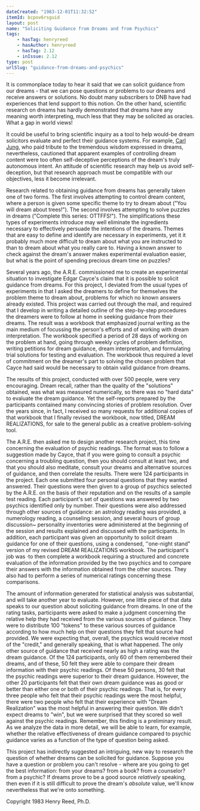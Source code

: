 ```yaml
---
dateCreated: "1983-12-01T11:32:52"
itemId: bcpov6rsguid
layout: post
name: "Soliciting Guidance from Dreams and from Psychics"
tags:
    - hasTag: henryreed
    - hasAuthor: henryreed
    - hasTag: 2.12
    - inIssue: 2.12
type: post
urlSlug: "guidance-from-dreams-and-psychics"
---
```


It is commonplace today to hear it said that we can solicit guidance from our dreams - that we can pose questions or problems to our dreams and receive answers or solutions. No doubt many subscribers to DNB have had experiences that lend support to this notion. On the other hand, scientific research on dreams has hardly demonstrated that dreams have any meaning worth interpreting, much less that they may be solicited as oracles. What a gap in world views!

It could be useful to bring scientific inquiry as a tool to help would-be dream solicitors evaluate and perfect their guidance systems. For example, [Carl Jung](../topic~jung_and_dreams), who paid tribute to the tremendous wisdom expressed in dreams, nevertheless, cautioned that apparent examples of controlling dream content were too often self-deceptive perceptions of the dream's truly autonomous intent. An attitude of scientific research may help us avoid self-deception, but that research approach must be compatible with our objectives, less it become irrelevant.

Research related to obtaining guidance from dreams has generally taken one of two forms. The first involves attempting to control dream content, where a person is given some specific theme to try to dream about ("You will dream about trees!"). The second involves attempting to solve puzzles in dreams ("Complete this series: OTTFFS!"). The simplifications these types of experiments introduce may well eliminate the ingredients necessary to effectively persuade the intentions of the dreams. Themes that are easy to define and identify are necessary in experiments, yet it it probably much more difficult to dream about what you are instructed to than to dream about what you really care to. Having a known answer to check against the dream's answer makes experimental evaluation easier, but what is the point of spending precious dream time on puzzles?

Several years ago, the A.R.E. commissioned me to create an experimental situation to investigate Edgar Cayce's claim that it is possible to solicit guidance from dreams. For this project, I deviated from the usual types of experiments in that I asked the dreamers to define for themselves the problem theme to dream about, problems for which no known answers already existed. This project was carried out through the mail, and required that I develop in writing a detailed outline of the step-by-step procedures the dreamers were to follow at home in seeking guidance from their dreams. The result was a workbook that emphasized journal writing as the main medium of focussing the person's efforts and of working with dream interpretation. The workbook specified a period of 28 days of working on the problem at hand, going through weekly cycles of problem definition, writing petitions for dream guidance, dream interpretation, and formulating trial solutions for testing and evaluation. The workbook thus required a level of commitment on the dreamer's part to solving the chosen problem that Cayce had said would be necessary to obtain valid guidance from dreams.

The results of this project, conducted with over 500 people, were very encouraging. Dream recall, rather than the quality of the "solutions" obtained, was what was measured numerically, so there was no "hard data" to evaluate the dream guidance. Yet the self-reports prepared by the participants contained many convincing stories of problem resolution. Over the years since, in fact, I received so many requests for additional copies of that workbook that I finally revised the workbook, now titled, DREAM REALIZATIONS, for sale to the general public as a creative problem-solving tool.

The A.R.E. then asked me to design another research project, this time concerning the evaluation of psychic readings. The format was to follow a suggestion made by Cayce, that if you were going to consult a psychic concerning a troubling question, then you should consult at least two, and that you should also meditate, consult your dreams and alternative sources of guidance, and then correlate the results. There were 124 participants in the project. Each one submitted four personal questions that they wanted answered. Their questions were then given to a group of psychics selected by the A.R.E. on the basis of their reputation and on the results of a sample test reading. Each participant's set of questions was answered by two psychics identified only by number. Their questions were also addressed through other sources of guidance: an astrology reading was provided, a numerology reading, a counseling session, and several hours of group discussion~ personality inventories were administered at the beginning of the session and results explained and discussed with the participants. In addition, each participant was given an opportunity to solicit dream guidance for one of their questions, using a condensed, ''one-night stand" version of my revised DREAM REALIZATIONS workbook. The participant's job was ·to then complete a workbook requiring a structured and concrete evaluation of the information provided by the two psychics and to compare their answers with the information obtained from the other sources. They also had to perform a series of numerical ratings concerning these comparisons.

The amount of information generated for statistical analysis was substantial, and will take another year to evaluate. However, one little piece of that data speaks to our question about soliciting guidance from dreams. In one of the rating tasks, participants were asked to make a judgment concerning the relative help they had received from the various sources of guidance. They were to distribute 100 "tokens" to these various sources of guidance according to how much help on their questions they felt that source had provided. We were expecting that, overall, the psychics would receive most of the "credit," and generally speaking, that is what happened. The only other source of guidance that received nearly as high a rating was the dream guidance. Of the 124 participants, only 60 of them remembered their dreams, and of these, 50 felt they were able to compare their dream information with their psychic readings. Of these 50 persons, 30 felt that the psychic readings were superior to their dream guidance. However, the other 20 participants felt that their own dream guidance was as good or better than either one or both of their psychic readings. That is, for every three people who felt that their psychic readings were the most helpful, there were two people who felt that their experience with "Dream Realization" was the most helpful in answering their question. We didn't expect dreams to "win", but we were surprised that they scored so well against the psychic readings. Remember, this finding is a preliminary result. As we analyze the data in more detail, we will be able to learn, for example, whether the relative effectiveness of dream guidance compared to psychic guidance varies as a function of the type of question being asked.

This project has indirectly suggested an intriguing, new way to research the question of whether dreams can be solicited for guidance. Suppose you have a question or problem you can't resolve - where are you going to get the best information: from your dreams? from a book? from a counselor? from a psychic? If dreams prove to be a good source _relatively_ speaking, then even if it is still difficult to prove the dream's _absolute_ value, we'll know nevertheless that we're onto something.

Copyright 1983 Henry Reed, Ph.D.
